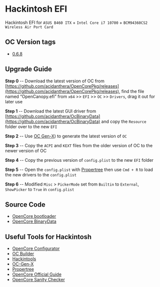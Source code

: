 # Hackintosh EFI

Hackintosh EFI for `ASUS B460 ITX` + `Intel Core i7 10700` + `BCM94360CS2 Wireless Air Port Card`

## OC Version tags

- [0.6.8](https://github.com/yqlbu/Hackintosh-EFI/releases/tag/v0.6.8)

## Upgrade Guide

**Step 0** -- Download the latest version of OC from [https://github.com/acidanthera/OpenCorePkg/releases](https://github.com/acidanthera/OpenCorePkg/releases), find the file named “OpenCanopy.efi” from `x64` >> `EFI` >> `OC` >> `Drivers`, drag it out for later use

**Step 1** -- Download the latest GUI driver from [https://github.com/acidanthera/OcBinaryData](https://github.com/acidanthera/OcBinaryData) and copy the `Resource` folder over to the new `EFI`

**Step 2** -- Use [OC Gen-X](https://github.com/Pavo-IM/OC-Gen-X)) to generate the latest version of `OC`

**Step 3** -- Copy the `ACPI` and `KEXT` files from the older version of OC to the newer version of OC

**Step 4** -- Copy the previous version of `config.plist` to the new `EFI` folder

**Step 5** -- Open the `config.plist` with [Propertree](https://github.com/corpnewt/ProperTree) then use `Cmd + R` to load the new drivers to the `config.plist`

**Step 6** -- Modified `Misc` > `PickerMode` set from `Builtin` to `External`, `ShowPicker` to `True` in `config.plist`


## Source Code

- [OpenCore bootloader](https://github.com/acidanthera/OpenCorePkg)
- [OpenCore BinaryData](https://github.com/acidanthera/OcBinaryData)

## Useful Tools for Hackintosh

- [OpenCore Configurator](https://mackie100projects.altervista.org/opencore-configurator/)
- [OC Builder](https://github.com/Pavo-IM/ocbuilder)
- [Hackintools](https://github.com/headkaze/Hackintool)
- [OC-Gen-X](https://github.com/Pavo-IM/OC-Gen-X)
- [Propertree](https://github.com/corpnewt/ProperTree)
- [OpenCore Official Guide](https://dortania.github.io/OpenCore-Install-Guide/)
- [OpenCore Sanity Checker](https://opencore.slowgeek.com/)
